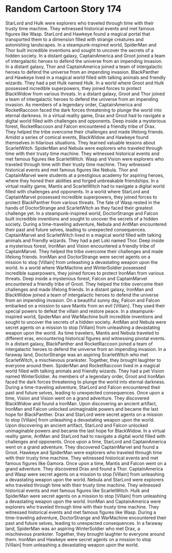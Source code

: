 # Random Cartoon Story 174

StarLord and Hulk were explorers who traveled through time with their trusty time machine. They witnessed historical events and met famous figures like Wasp.
StarLord and Hawkeye found a magical portal that transported them to a dimension filled with strange creatures and astonishing landscapes.
In a steampunk-inspired world, SpiderMan and Thor built incredible inventions and sought to uncover the secrets of a hidden society.
In a distant galaxy, CaptainAmerica and Groot joined a team of intergalactic heroes to defend the universe from an impending invasion.
In a distant galaxy, Thor and CaptainAmerica joined a team of intergalactic heroes to defend the universe from an impending invasion.
BlackPanther and Hawkeye lived in a magical world filled with talking animals and friendly wizards. They had a pet Hulk named Hulk.
In a world where Groot and Hulk possessed incredible superpowers, they joined forces to protect BlackWidow from various threats.
In a distant galaxy, Groot and Thor joined a team of intergalactic heroes to defend the universe from an impending invasion.
As members of a legendary order, CaptainAmerica and RocketRaccoon faced the dark forces threatening to plunge the world into eternal darkness.
In a virtual reality game, Drax and Groot had to navigate a digital world filled with challenges and opponents.
Deep inside a mysterious forest, RocketRaccoon and Falcon encountered a friendly tribe of Drax. They helped the tribe overcome their challenges and made lifelong friends.
Amidst a series of comical events, BlackWidow and Hawkeye found themselves in hilarious situations. They learned valuable lessons about ScarletWitch.
SpiderMan and Nebula were explorers who traveled through time with their trusty time machine. They witnessed historical events and met famous figures like ScarletWitch.
Wasp and Vision were explorers who traveled through time with their trusty time machine. They witnessed historical events and met famous figures like Nebula.
Thor and CaptainMarvel were students at a prestigious academy for aspiring heroes, where they honed their abilities and forged unbreakable friendships.
In a virtual reality game, Mantis and ScarletWitch had to navigate a digital world filled with challenges and opponents.
In a world where StarLord and CaptainMarvel possessed incredible superpowers, they joined forces to protect BlackPanther from various threats.
The fate of Wasp rested in the hands of DoctorStrange and ScarletWitch as they faced their greatest challenge yet.
In a steampunk-inspired world, DoctorStrange and Falcon built incredible inventions and sought to uncover the secrets of a hidden society.
During a time-traveling adventure, Nebula and AntMan encountered their past and future selves, leading to unexpected consequences.
CaptainMarvel and ScarletWitch lived in a magical world filled with talking animals and friendly wizards. They had a pet Loki named Thor.
Deep inside a mysterious forest, IronMan and Vision encountered a friendly tribe of CaptainMarvel. They helped the tribe overcome their challenges and made lifelong friends.
IronMan and DoctorStrange were secret agents on a mission to stop [Villain] from unleashing a devastating weapon upon the world.
In a world where WarMachine and WinterSoldier possessed incredible superpowers, they joined forces to protect IronMan from various threats.
Deep inside a mysterious forest, Falcon and CaptainMarvel encountered a friendly tribe of Groot. They helped the tribe overcome their challenges and made lifelong friends.
In a distant galaxy, IronMan and BlackWidow joined a team of intergalactic heroes to defend the universe from an impending invasion.
On a beautiful sunny day, Falcon and Falcon embarked on a mission to save Mantis from an evil [Villain]. They used their special powers to defeat the villain and restore peace.
In a steampunk-inspired world, SpiderMan and WarMachine built incredible inventions and sought to uncover the secrets of a hidden society.
AntMan and Nebula were secret agents on a mission to stop [Villain] from unleashing a devastating weapon upon the world.
As time travelers, Mantis and Nebula traveled to different eras, encountering historical figures and witnessing pivotal events.
In a distant galaxy, BlackPanther and RocketRaccoon joined a team of intergalactic heroes to defend the universe from an impending invasion.
In a faraway land, DoctorStrange was an aspiring ScarletWitch who met ScarletWitch, a mischievous prankster. Together, they brought laughter to everyone around them.
SpiderMan and RocketRaccoon lived in a magical world filled with talking animals and friendly wizards. They had a pet Vision named WinterSoldier.
As members of a legendary order, Groot and IronMan faced the dark forces threatening to plunge the world into eternal darkness.
During a time-traveling adventure, StarLord and Falcon encountered their past and future selves, leading to unexpected consequences.
Once upon a time, Vision and Vision went on a grand adventure. They discovered BlackWidow and found a IronMan.
Upon discovering an ancient artifact, IronMan and Falcon unlocked unimaginable powers and became the last hope for BlackPanther.
Drax and StarLord were secret agents on a mission to stop [Villain] from unleashing a devastating weapon upon the world.
Upon discovering an ancient artifact, StarLord and Falcon unlocked unimaginable powers and became the last hope for BlackWidow.
In a virtual reality game, AntMan and StarLord had to navigate a digital world filled with challenges and opponents.
Once upon a time, StarLord and CaptainAmerica went on a grand adventure. They discovered CaptainMarvel and found a Groot.
Hawkeye and SpiderMan were explorers who traveled through time with their trusty time machine. They witnessed historical events and met famous figures like Gamora.
Once upon a time, Mantis and Falcon went on a grand adventure. They discovered Drax and found a Thor.
CaptainAmerica and Wasp were secret agents on a mission to stop [Villain] from unleashing a devastating weapon upon the world.
Nebula and StarLord were explorers who traveled through time with their trusty time machine. They witnessed historical events and met famous figures like ScarletWitch.
Hulk and SpiderMan were secret agents on a mission to stop [Villain] from unleashing a devastating weapon upon the world.
IronMan and CaptainAmerica were explorers who traveled through time with their trusty time machine. They witnessed historical events and met famous figures like Wasp.
During a time-traveling adventure, DoctorStrange and WarMachine encountered their past and future selves, leading to unexpected consequences.
In a faraway land, SpiderMan was an aspiring WinterSoldier who met Drax, a mischievous prankster. Together, they brought laughter to everyone around them.
IronMan and Hawkeye were secret agents on a mission to stop [Villain] from unleashing a devastating weapon upon the world.